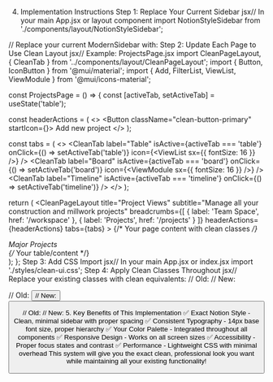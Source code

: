 4. Implementation Instructions
Step 1: Replace Your Current Sidebar
jsx// In your main App.jsx or layout component
import NotionStyleSidebar from './components/layout/NotionStyleSidebar';

// Replace your current ModernSidebar with:
<NotionStyleSidebar 
  currentTab={currentTab}
  onTabChange={onTabChange}
  user={user}
/>
Step 2: Update Each Page to Use Clean Layout
jsx// Example: ProjectsPage.jsx
import CleanPageLayout, { CleanTab } from '../components/layout/CleanPageLayout';
import { Button, IconButton } from '@mui/material';
import { Add, FilterList, ViewList, ViewModule } from '@mui/icons-material';

const ProjectsPage = () => {
  const [activeTab, setActiveTab] = useState('table');

  const headerActions = (
    <>
      <IconButton className="clean-button-secondary">
        <FilterList />
      </IconButton>
      <Button className="clean-button-primary" startIcon={<Add />}>
        Add new project
      </Button>
    </>
  );

  const tabs = (
    <>
      <CleanTab 
        label="Table" 
        isActive={activeTab === 'table'}
        onClick={() => setActiveTab('table')}
        icon={<ViewList sx={{ fontSize: 16 }} />}
      />
      <CleanTab 
        label="Board" 
        isActive={activeTab === 'board'}
        onClick={() => setActiveTab('board')}
        icon={<ViewModule sx={{ fontSize: 16 }} />}
      />
      <CleanTab 
        label="Timeline" 
        isActive={activeTab === 'timeline'}
        onClick={() => setActiveTab('timeline')}
      />
    </>
  );

  return (
    <CleanPageLayout
      title="Project Views"
      subtitle="Manage all your construction and millwork projects"
      breadcrumbs={[
        { label: 'Team Space', href: '/workspace' },
        { label: 'Projects', href: '/projects' }
      ]}
      headerActions={headerActions}
      tabs={tabs}
    >
      {/* Your page content with clean classes */}
      <div className="clean-card">
        <div className="clean-section-header">
          <div className="clean-section-indicator"></div>
          <div className="clean-section-title">Major Projects</div>
        </div>
        {/* Your table/content */}
      </div>
    </CleanPageLayout>
  );
};
Step 3: Add CSS Import
jsx// In your main App.jsx or index.jsx
import './styles/clean-ui.css';
Step 4: Apply Clean Classes Throughout
jsx// Replace your existing classes with clean equivalents:
// Old: <Card className="custom-card">
// New: <Card className="clean-card">

// Old: <Button variant="contained">
// New: <Button className="clean-button-primary">

// Old: <Chip label="Status">
// New: <Chip className="clean-chip status-in-progress" label="Status">
5. Key Benefits of This Implementation
✅ Exact Notion Style - Clean, minimal sidebar with proper spacing
✅ Consistent Typography - 14px base font size, proper hierarchy
✅ Your Color Palette - Integrated throughout all components
✅ Responsive Design - Works on all screen sizes
✅ Accessibility - Proper focus states and contrast
✅ Performance - Lightweight CSS with minimal overhead
This system will give you the exact clean, professional look you want while maintaining all your existing functionality!